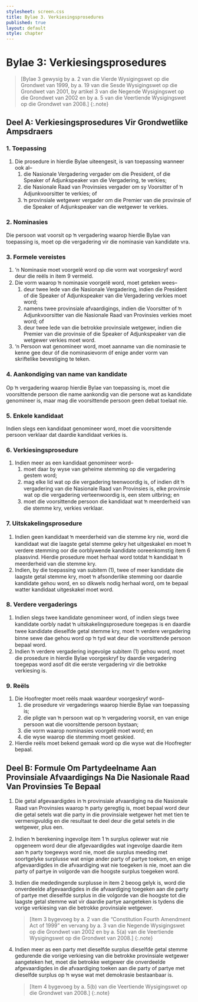 ```yaml
---
stylesheet: screen.css
title: Bylae 3. Verkiesingsprosedures
published: true
layout: default
style: chapter
---
```


# Bylae 3: Verkiesingsprosedures

> [Bylae 3 gewysig by a. 2 van die Vierde Wysigingswet op die Grondwet van 1999, by a. 19 van die Sesde Wysigingswet op die Grondwet van 2001, by artikel 3 van die Negende Wysigingswet op die Grondwet van 2002 en by a. 5 van die Veertiende Wysigingswet op die Grondwet van 2008.]
{:.note}

## Deel A: Verkiesingsprosedures Vir Grondwetlike Ampsdraers

### 1. Toepassing

1.	Die prosedure in hierdie Bylae uiteengesit, is van toepassing wanneer ook al–
	1.	die Nasionale Vergadering vergader om die President, of die Speaker of Adjunkspeaker van die Vergadering, te verkies;
	1.	die Nasionale Raad van Provinsies vergader om sy Voorsitter of ŉ Adjunkvoorsitter te verkies; of
	1.	ŉ provinsiale wetgewer vergader om die Premier van die provinsie of die Speaker of Adjunkspeaker van die wetgewer te verkies.

### 2. Nominasies

Die persoon wat voorsit op ŉ vergadering waarop hierdie Bylae van toepassing is, moet op die vergadering vir die nominasie van kandidate vra.

### 3. Formele vereistes

1.	‘n Nominasie moet voorgelê word op die vorm wat voorgeskryf word deur die reëls in item 9 vermeld.
2.	Die vorm waarop ŉ nominasie voorgelê word, moet geteken wees–
	1.	deur twee lede van die Nasionale Vergadering, indien die President of die Speaker of Adjunkspeaker van die Vergadering verkies moet word;
	1.	namens twee provinsiale afvaardigings, indien die Voorsitter of ŉ Adjunkvoorsitter van die Nasionale Raad van Provinsies verkies moet word; of
	1.	deur twee lede van die betrokke provinsiale wetgewer, indien die Premier van die provinsie of die Speaker of Adjunkspeaker van die wetgewer verkies moet word.
3.	‘n Persoon wat genomineer word, moet aanname van die nominasie te kenne gee deur óf die nominasievorm óf enige ander vorm van skriftelike bevestiging te teken.

### 4. Aankondiging van name van kandidate

Op ŉ vergadering waarop hierdie Bylae van toepassing is, moet die voorsittende persoon die name aankondig van die persone wat as kandidate genomineer is, maar mag die voorsittende persoon geen debat toelaat nie.

### 5. Enkele kandidaat

Indien slegs een kandidaat genomineer word, moet die voorsittende persoon verklaar dat daardie kandidaat verkies is.

### 6. Verkiesingsprosedure

1.	Indien meer as een kandidaat genomineer word–
	1.	moet daar by wyse van geheime stemming op die vergadering gestem word;
	1.	mag elke lid wat op die vergadering teenwoordig is, of indien dit ŉ vergadering van die Nasionale Raad van Provinsies is, elke provinsie wat op die vergadering verteenwoordig is, een stem uitbring; en
	1.	moet die voorsittende persoon die kandidaat wat ŉ meerderheid van die stemme kry, verkies verklaar.

### 7. Uitskakelingsprosedure

1.	Indien geen kandidaat ŉ meerderheid van die stemme kry nie, word die kandidaat wat die laagste getal stemme gekry het uitgeskakel en moet ŉ    verdere stemming oor die oorblywende kandidate ooreenkomstig item 6 plaasvind. Hierdie prosedure moet herhaal word totdat ŉ kandidaat ŉ    meerderheid van die stemme kry.
2.	Indien, by die toepassing van subitem (1), twee of meer kandidate die laagste getal stemme kry, moet ŉ afsonderlike stemming oor daardie kandidate gehou word, en so dikwels nodig herhaal word, om te bepaal watter kandidaat uitgeskakel moet word.

### 8. Verdere vergaderings

1.	Indien slegs twee kandidate genomineer word, of indien slegs twee kandidate oorbly nadat ŉ uitskakelingsprosedure toegepas is en daardie twee kandidate dieselfde getal stemme kry, moet ŉ verdere vergadering binne sewe dae gehou word op ŉ tyd wat deur die voorsittende persoon bepaal word.
2.	Indien ŉ verdere vergadering ingevolge subitem (1) gehou word, moet die prosedure in hierdie Bylae voorgeskryf by daardie vergadering toegepas word asof dit die eerste vergadering vir die betrokke verkiesing is.

### 9. Reëls

1.	Die Hoofregter moet reëls maak waardeur voorgeskryf word–
	1.	die prosedure vir vergaderings waarop hierdie Bylae van toepassing is;
	1.	die pligte van ŉ persoon wat op ŉ vergadering voorsit, en van enige persoon wat die voorsittende persoon bystaan;
	1.	die vorm waarop nominasies voorgelê moet word; en
	1.	die wyse waarop die stemming moet geskied.
2.	Hierdie reëls moet bekend gemaak word op die wyse wat die Hoofregter bepaal.

## Deel B: Formule Om Partydeelname Aan Provinsiale Afvaardigings Na Die Nasionale Raad Van Provinsies Te Bepaal

1.	Die getal afgevaardigdes in ŉ provinsiale afvaardiging na die Nasionale Raad van Provinsies waarop ŉ party geregtig is, moet bepaal word deur die getal setels wat die party in die provinsiale wetgewer het met tien te vermenigvuldig en die resultaat te deel deur die getal setels in die wetgewer, plus een.
2.	Indien ŉ berekening ingevolge item 1 ŉ surplus oplewer wat nie opgeneem word deur die afgevaardigdes wat ingevolge daardie item aan    ŉ party toegewys word nie, moet die surplus meeding met soortgelyke surplusse wat enige ander party of partye toekom, en enige afgevaardigdes in die afvaardiging wat nie toegeken is nie, moet aan die party of partye in volgorde van die hoogste surplus toegeken word.
3.	Indien die mededingende surplusse in item 2 beoog gelyk is, word die onverdeelde afgevaardigdes in die afvaardiging toegeken aan die party of partye met dieselfde surplus in die volgorde van die hoogste tot die laagste getal stemme wat vir daardie partye aangeteken is tydens die vorige verkiesing van die betrokke provinsiale wetgewer.

	> [Item 3 bygevoeg by a. 2 van die “Constitution Fourth Amendment Act of 1999” en vervang by a. 3 van die Negende Wysigingswet op die Grondwet van 2002 en by a. 5(a) van die Veertiende Wysigingswet op die Grondwet van 2008.]
	{:.note}

4.	Indien meer as een party met dieselfde surplus dieselfde getal stemme gedurende die vorige verkiesing van die betrokke provinsiale wetgewer aangeteken het, moet die betrokke wetgewer die onverdeelde afgevaardigdes in die afvaardiging toeken aan die party of partye met dieselfde surplus op ŉ wyse wat met demokrasie bestaanbaar is.

	> [Item 4 bygevoeg by a. 5(b) van die Veertiende Wysigingswet op die Grondwet van 2008.]
	{:.note}
